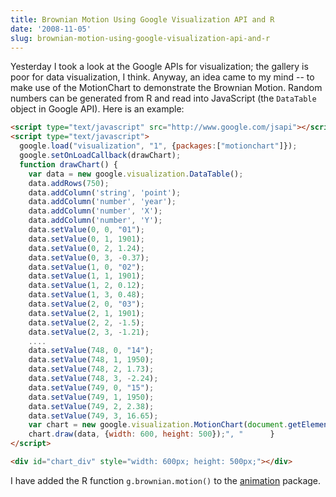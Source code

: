 ```yaml
---
title: Brownian Motion Using Google Visualization API and R
date: '2008-11-05'
slug: brownian-motion-using-google-visualization-api-and-r
---
```


Yesterday I took a look at the Google APIs for visualization; the gallery is poor for data visualization, I think. Anyway, an idea came to my mind -- to make use of the MotionChart to demonstrate the Brownian Motion. Random numbers can be generated from R and read into JavaScript (the `DataTable` object in Google API). Here is an example:

```html 
<script type="text/javascript" src="http://www.google.com/jsapi"></script>
<script type="text/javascript">
  google.load("visualization", "1", {packages:["motionchart"]});
  google.setOnLoadCallback(drawChart);
  function drawChart() {
	var data = new google.visualization.DataTable();
	data.addRows(750);
	data.addColumn('string', 'point');
	data.addColumn('number', 'year');
	data.addColumn('number', 'X');
	data.addColumn('number', 'Y');
	data.setValue(0, 0, "01");
	data.setValue(0, 1, 1901);
	data.setValue(0, 2, 1.24);
	data.setValue(0, 3, -0.37);
	data.setValue(1, 0, "02");
	data.setValue(1, 1, 1901);
	data.setValue(1, 2, 0.12);
	data.setValue(1, 3, 0.48);
	data.setValue(2, 0, "03");
	data.setValue(2, 1, 1901);
	data.setValue(2, 2, -1.5);
	data.setValue(2, 3, -1.21);
	....
	data.setValue(748, 0, "14");
	data.setValue(748, 1, 1950);
	data.setValue(748, 2, 1.73);
	data.setValue(748, 3, -2.24);
	data.setValue(749, 0, "15");
	data.setValue(749, 1, 1950);
	data.setValue(749, 2, 2.38);
	data.setValue(749, 3, 16.65);
	var chart = new google.visualization.MotionChart(document.getElementById('chart_div'));
	chart.draw(data, {width: 600, height: 500});", "      }
</script>

<div id="chart_div" style="width: 600px; height: 500px;"></div>
```

I have added the R function `g.brownian.motion()` to the [animation](http://cran.r-project.org/package=animation) package.

